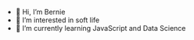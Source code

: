 - 👋 Hi, I’m Bernie
- 👀 I’m interested in soft life
- 🌱 I’m currently learning JavaScript and Data Science


<!---
bernie-Diary/bernie-Diary is a ✨ special ✨ repository because its `README.md` (this file) appears on your GitHub profile.
You can click the Preview link to take a look at your changes.
--->

